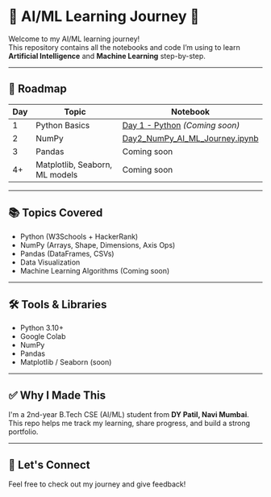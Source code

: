# 🧠 AI/ML Learning Journey 🚀

Welcome to my AI/ML learning journey!  
This repository contains all the notebooks and code I’m using to learn **Artificial Intelligence** and **Machine Learning** step-by-step.

---

## 📅 Roadmap

| Day | Topic        | Notebook                                |
|-----|--------------|------------------------------------------|
| 1   | Python Basics | [Day 1 - Python](#) *(Coming soon)*     |
| 2   | NumPy        | [Day2_NumPy_AI_ML_Journey.ipynb](Day2_NumPy_AI_ML_Journey.ipynb) |
| 3   | Pandas       | Coming soon                             |
| 4+  | Matplotlib, Seaborn, ML models | Coming soon |

---

## 📚 Topics Covered

- Python (W3Schools + HackerRank)
- NumPy (Arrays, Shape, Dimensions, Axis Ops)
- Pandas (DataFrames, CSVs)
- Data Visualization
- Machine Learning Algorithms (Coming soon)

---

## 🛠 Tools & Libraries

- Python 3.10+
- Google Colab
- NumPy
- Pandas
- Matplotlib / Seaborn (soon)

---

## ✅ Why I Made This

I'm a 2nd-year B.Tech CSE (AI/ML) student from **DY Patil, Navi Mumbai**.  
This repo helps me track my learning, share progress, and build a strong portfolio.

---

## 🌟 Let's Connect

Feel free to check out my journey and give feedback!


